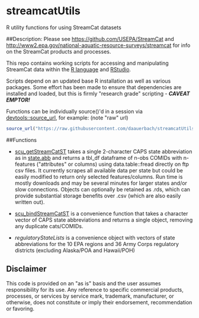 # streamcatUtils
R utility functions for using StreamCat datasets



##Description: 
Please see
https://github.com/USEPA/StreamCat
and 
http://www2.epa.gov/national-aquatic-resource-surveys/streamcat
for info on the StreamCat products and processes.

This repo contains working scripts for accessing and manipulating StreamCat data within the [R language](http://cran.us.r-project.org/) and [RStudio](https://www.rstudio.com/).

Scripts depend on an updated base R installation as well as various packages. Some effort has been made to ensure that dependencies are installed and loaded, but this is firmly "research grade" scripting - **_CAVEAT EMPTOR!_**

Functions can be individually source()'d in a session via [devtools::source_url](http://www.inside-r.org/packages/cran/devtools/docs/source_url), for example: (note "raw" url)
```R
source_url("https://raw.githubusercontent.com/daauerbach/streamcatUtils/master/scu_getStreamCatST.R")
```

##Functions

 + [scu\_getStreamCatST](https://github.com/daauerbach/streamcatUtils/blob/master/scu_getStreamCatST.R) takes a single 2-character CAPS state abbreviation as in [state.abb](http://www.inside-r.org/r-doc/datasets/state) and returns a tbl_df dataframe of n-obs COMIDs with n-features ("attributes" or columns) using data.table::fread directly on ftp csv files. It currently scrapes all available data per state but could be easily modified to return only selected features/columns. Run time is mostly downloads and may be several minutes for larger states and/or slow connections. Objects can optionally be retained as .rds, which can provide substantial storage benefits over .csv (which are also easily written out).

 + [scu\_bindStreamCatST](https://github.com/daauerbach/streamcatUtils/blob/master/scu_bindStreamCatST.R) is a convenience function that takes a character vector of CAPS state abbreviations and returns a single object, removing any duplicate cats/COMIDs. 

 + *regulatoryStateLists* is a convenience object with vectors of state abbreviations for the 10 EPA regions and 36 Army Corps regulatory districts (excluding Alaska/POA and Hawaii/POH)



## Disclaimer
This code is provided on an "as is" basis and the user assumes responsibility for its use.  Any reference to specific commercial products, processes, or services by service mark, trademark, manufacturer, or otherwise, does not constitute or imply their endorsement, recommendation or favoring.

